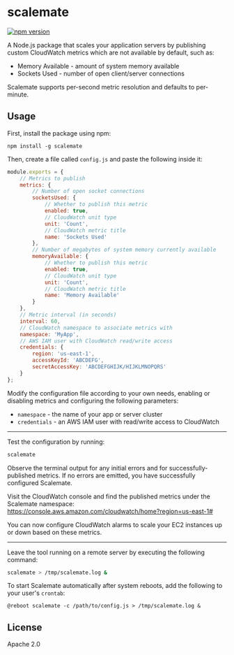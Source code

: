 # scalemate
[![npm version](https://badge.fury.io/js/scalemate.svg)](https://www.npmjs.com/package/scalemate)

A Node.js package that scales your application servers by publishing custom CloudWatch metrics which are not available by default, such as:

* Memory Available - amount of system memory available
* Sockets Used - number of open client/server connections

Scalemate supports per-second metric resolution and defaults to per-minute.

## Usage

First, install the package using npm:

```shell
npm install -g scalemate
```

Then, create a file called `config.js` and paste the following inside it:

```js
module.exports = {
    // Metrics to publish
    metrics: {
        // Number of open socket connections
        socketsUsed: {
            // Whether to publish this metric
            enabled: true,
            // CloudWatch unit type
            unit: 'Count',
            // CloudWatch metric title
            name: 'Sockets Used'
        },
        // Number of megabytes of system memory currently available
        memoryAvailable: {
            // Whether to publish this metric
            enabled: true,
            // CloudWatch unit type
            unit: 'Count',
            // CloudWatch metric title
            name: 'Memory Available'
        }
    },
    // Metric interval (in seconds)
    interval: 60,
    // CloudWatch namespace to associate metrics with
    namespace: 'MyApp',
    // AWS IAM user with CloudWatch read/write access
    credentials: {
        region: 'us-east-1',
        accessKeyId: 'ABCDEFG',
        secretAccessKey: 'ABCDEFGHIJK/HIJKLMNOPQRS'
    }
};
```

Modify the configuration file according to your own needs, enabling or disabling metrics and configuring the following parameters:

* `namespace` - the name of your app or server cluster
* `credentials` - an AWS IAM user with read/write access to CloudWatch

---

Test the configuration by running:

```js
scalemate
```

Observe the terminal output for any initial errors and for successfully-published metrics. If no errors are emitted, you have successfully configured Scalemate. 

Visit the CloudWatch console and find the published metrics under the Scalemate namespace:
https://console.aws.amazon.com/cloudwatch/home?region=us-east-1#

You can now configure CloudWatch alarms to scale your EC2 instances up or down based on these metrics.

---

Leave the tool running on a remote server by executing the following command:

```bash
scalemate > /tmp/scalemate.log &
```

To start Scalemate automatically after system reboots, add the following to your user's `crontab`:

```
@reboot scalemate -c /path/to/config.js > /tmp/scalemate.log &
```

## License

Apache 2.0